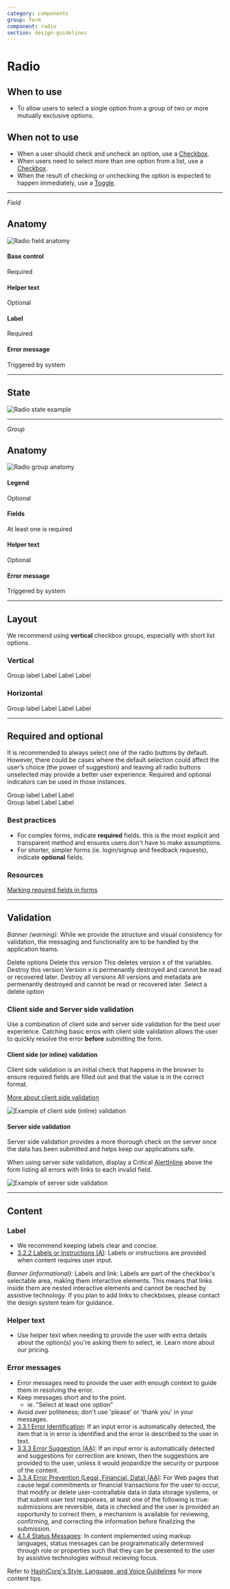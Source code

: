 ```yaml
---
category: components
group: form
component: radio
section: design-guidelines
---
```


# Radio

## When to use

- To allow users to select a single option from a group of two or more mutually exclusive options.

## When not to use

- When a user should check and uncheck an option, use a [Checkbox](/components/form/checkbox/overview).
- When users need to select more than one option from a list, use a [Checkbox](/components/form/checkbox/overview).
- When the result of checking or unchecking the option is expected to happen immediately, use a [Toggle](/components/form/toggle/overview).

---

_Field_

## Anatomy

![Radio field anatomy](/assets/components/form/radio/radio-field-anatomy.png)

#### Base control

Required

#### Helper text

Optional

#### Label

Required

#### Error message

Triggered by system

---

## State

![Radio state example](/assets/components/form/radio/radio-state.png)

---

_Group_

## Anatomy

![Radio group anatomy](/assets/components/form/radio/radio-group-anatomy.png)

#### Legend

Optional

#### Fields

At least one is required

#### Helper text

Optional

#### Error message

Triggered by system

---

## Layout

We recommend using **vertical** checkbox groups, especially with short list options.

### Vertical

<section>
  <Hds::Form::Radio::Group @layout="vertical" @name="group" as |G|>
    <G.Legend>Group label</G.Legend>
    <G.Radio::Field as |F|>
      <F.Label>Label</F.Label>
    </G.Radio::Field>
    <G.Radio::Field as |F|>
      <F.Label>Label</F.Label>
    </G.Radio::Field>
    <G.Radio::Field as |F|>
      <F.Label>Label</F.Label>
    </G.Radio::Field>
  </Hds::Form::Radio::Group>
</section>

### Horizontal

<section>
  <Hds::Form::Radio::Group @layout="horizontal" @name="group" as |G|>
    <G.Legend>Group label</G.Legend>
    <G.Radio::Field as |F|>
      <F.Label>Label</F.Label>
    </G.Radio::Field>
    <G.Radio::Field as |F|>
      <F.Label>Label</F.Label>
    </G.Radio::Field>
    <G.Radio::Field as |F|>
      <F.Label>Label</F.Label>
    </G.Radio::Field>
  </Hds::Form::Radio::Group>
</section>

---

## Required and optional

It is recommended to always select one of the radio buttons by default. However, there could be cases where the default selection could affect the user’s choice (the power of suggestion) and leaving all radio buttons unselected may provide a better user experience. Required and optional indicators can be used in those instances.

<section>
  <Hds::Form::Radio::Group @isRequired={{true}} @layout="vertical" @name="group" as |G|>
    <G.Legend>Group label</G.Legend>
    <G.Radio::Field as |F|>
      <F.Label>Label</F.Label>
    </G.Radio::Field>
    <G.Radio::Field as |F|>
      <F.Label>Label</F.Label>
    </G.Radio::Field>
  </Hds::Form::Radio::Group>
</section>

<section>
  <Hds::Form::Radio::Group @isOptional={{true}} @layout="vertical" @name="group" as |G|>
    <G.Legend>Group label</G.Legend>
    <G.Radio::Field as |F|>
      <F.Label>Label</F.Label>
    </G.Radio::Field>
    <G.Radio::Field as |F|>
      <F.Label>Label</F.Label>
    </G.Radio::Field>
  </Hds::Form::Radio::Group>
</section>

### Best practices

- For complex forms, indicate **required** fields. this is the most explicit and transparent method and ensures users don't have to make assumptions.
- For shorter, simpler forms (ie. login/signup and feedback requests), indicate **optional** fields.

### Resources

[Marking required fields in forms](https://www.nngroup.com/articles/required-fields/)

---

## Validation

_Banner (warning):_ While we provide the structure and visual consistency for validation, the messaging and functionality are to be handled by the application teams.

<section>
  <Hds::Form::Radio::Group @layout="vertical" @name="delete-options" as |G|>
    <G.Legend>Delete options</G.Legend>
    <G.Radio::Field as |F|>
      <F.Label>Delete this version</F.Label>
      <F.HelperText>This deletes version x of the variables.</F.HelperText>
    </G.Radio::Field>
    <G.Radio::Field as |F|>
      <F.Label>Destroy this version</F.Label>
      <F.HelperText>Version x is permenantly destroyed and cannot be read or recovered later.</F.HelperText>
    </G.Radio::Field>
    <G.Radio::Field as |F|>
      <F.Label>Destroy all versions</F.Label>
      <F.HelperText>All versions and metadata are permenantly destroyed and cannot be read or recovered later.</F.HelperText>
    </G.Radio::Field>
    <G.Error>Select a delete option</G.Error>
  </Hds::Form::Radio::Group>
</section>

### Client side and Server side validation

Use a combination of client side and server side validation for the best user experience. Catching basic erros with client side validation allows the user to quickly resolve the error **before** submitting the form.

#### Client side (or inline) validation

Client side validation is an initial check that happens in the browser to ensure required fields are filled out and that the value is in the correct format.

[More about client side validation](https://developer.mozilla.org/en-US/docs/Learn/Forms/Form_validation)

![Example of client side (inline) validation](/assets/components/general/validation-client_side.png)

#### Server side validation

Server side validation provides a more thorough check on the server once the data has been submitted and helps keep our applications safe.

When using server side validation, display a Critical [AlertInline](/components/alerts/overview) above the form listing all errors with links to each invalid field.

![Example of server side validation](/assets/components/general/validation-server_side.png)

---

## Content

### Label

- We recommend keeping labels clear and concise.
- [3.2.2 Labels or Instructions (A)](https://www.w3.org/WAI/WCAG21/Understanding/labels-or-instructions.html): Labels or instructions are provided when content requires user input.

_Banner (informational):_ Labels and link: Labels are part of the checkbox's selectable area, making them interactive elements. This means that links inside them are nested interactive elements and cannot be reached by assistive technology. If you plan to add links to checkboxes, please contact the design system team for guidance.

### Helper text

- Use helper text when needing to provide the user with extra details about the option(s) you're asking them to select, ie. Learn more about our pricing.

### Error messages

- Error messages need to provide the user with enough context to guide them in resolving the error.
- Keep messages short and to the point.
  - ie. "Select at least one option"
- Avoid over politeness; don't use 'please' or 'thank you' in your messages.
- [3.3.1 Error Identification](https://www.w3.org/WAI/WCAG21/Understanding/error-identification.html): If an input error is automatically detected, the item that is in error is identified and the error is described to the user in text.
- [3.3.3 Error Suggestion (AA)](https://www.w3.org/WAI/WCAG21/Understanding/error-suggestion.html): If an input error is automatically detected and suggestions for correction are known, then the suggestions are provided to the user, unless it would jeopardize the security or purpose of the content.
- [3.3.4 Error Prevention (Legal, Financial, Data) (AA)](https://www.w3.org/WAI/WCAG21/Understanding/error-prevention-legal-financial-data.html): For Web pages that cause legal commitments or financial transactions for the user to occur, that modify or delete user-contrallable data in data storage systems, or that submit user test responses, at least one of the following is true: submissions are reversible, data is checked and the user is provided an opportunity to correct them, a mechanism is available for reviewing, confirming, and correcting the information before finalizing the submission.
- [4.1.4 Status Messages](https://www.w3.org/WAI/WCAG21/Understanding/status-messages.html): In content implemented using markup languages, status messages can be programmatically determined through role or properties such that they can be presented to the user by assistive technologies without recieving focus.

Refer to [HashiCorp's Style, Language, and Voice Guidelines](https://docs.google.com/document/d/1MRvGd6tS5JkIwl_GssbyExkMJqOXKeUE00kSEtFi8m8/edit?usp=sharing) for more content tips.

